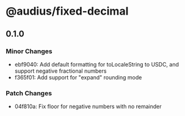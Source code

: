 # @audius/fixed-decimal

## 0.1.0

### Minor Changes

- ebf9040: Add default formatting for toLocaleString to USDC, and support negative fractional numbers
- f365f01: Add support for "expand" rounding mode

### Patch Changes

- 04f810a: Fix floor for negative numbers with no remainder
